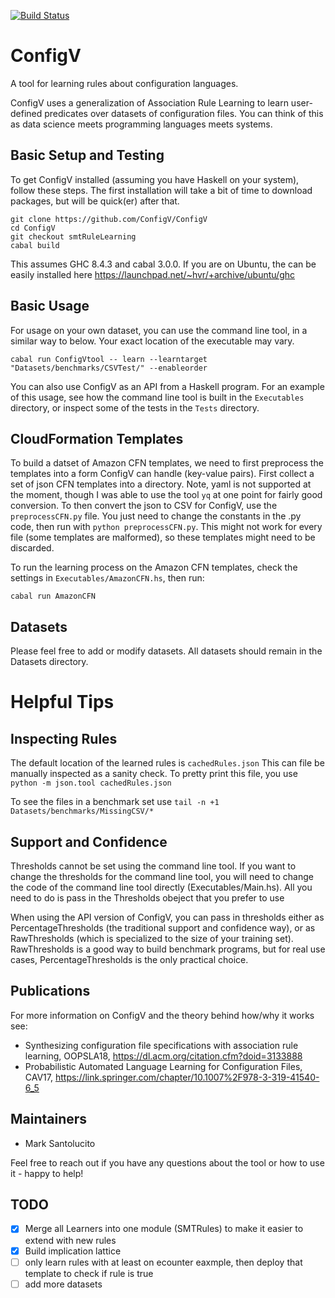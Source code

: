 [![Build Status](https://travis-ci.com/ConfigV/ConfigV.svg?branch=master)](https://travis-ci.com/ConfigV/ConfigV)

# ConfigV

A tool for learning rules about configuration languages. 

ConfigV uses a generalization of Association Rule Learning to learn user-defined predicates over datasets of configuration files. You can think of this as data science meets programming languages meets systems.

## Basic Setup and Testing

To get ConfigV installed (assuming you have Haskell on your system), follow these steps.
The first installation will take a bit of time to download packages, but will be quick(er) after that.

```
git clone https://github.com/ConfigV/ConfigV
cd ConfigV
git checkout smtRuleLearning
cabal build
```

This assumes GHC 8.4.3 and cabal 3.0.0.
If you are on Ubuntu, the can be easily installed here https://launchpad.net/~hvr/+archive/ubuntu/ghc

## Basic Usage

For usage on your own dataset, you can use the command line tool, in a similar way to below. Your exact location of the executable may vary.

```
cabal run ConfigVtool -- learn --learntarget "Datasets/benchmarks/CSVTest/" --enableorder 
```

You can also use ConfigV as an API from a Haskell program. For an example of this usage, see how the command line tool is built in the ```Executables``` directory, or inspect some of the tests in the ```Tests``` directory.

## CloudFormation Templates

To build a datset of Amazon CFN templates, we need to first preprocess the templates into a form ConfigV can handle (key-value pairs).
First collect a set of json CFN templates into a directory.
Note, yaml is not supported at the moment, though I was able to use the tool ```yq``` at one point for fairly good conversion.
To then convert the json to CSV for ConfigV, use the ```preprocessCFN.py``` file. You just need to change the constants in the .py code, then run with ```python preprocessCFN.py```.
This might not work for every file (some templates are malformed), so these templates might need to be discarded.

To run the learning process on the Amazon CFN templates, check the settings in ```Executables/AmazonCFN.hs```, then run:

```
cabal run AmazonCFN
```

## Datasets

Please feel free to add or modify datasets. All datasets should remain in the Datasets directory.

# Helpful Tips

## Inspecting Rules
The default location of the learned rules is ```cachedRules.json```
This can file be manually inspected as a sanity check. 
To pretty print this file, you use ```python -m json.tool cachedRules.json```

To see the files in a benchmark set use ```tail -n +1 Datasets/benchmarks/MissingCSV/*```

## Support and Confidence 

Thresholds cannot be set using the command line tool. If you want to change the thresholds for the command line tool, you will need to change the code of the command line tool directly (Executables/Main.hs). All you need to do is pass in the Thresholds obeject that you prefer to use

When using the API version of ConfigV, you can pass in thresholds either as PercentageThresholds (the traditional support and confidence way), or as RawThresholds (which is specialized to the size of your training set). RawThresholds is a good way to build benchmark programs, but for real use cases, PercentageThresholds is the only practical choice.

## Publications

For more information on ConfigV and the theory behind how/why it works see:

- Synthesizing configuration file specifications with association rule learning, OOPSLA18, https://dl.acm.org/citation.cfm?doid=3133888
- Probabilistic Automated Language Learning for Configuration Files, CAV17, https://link.springer.com/chapter/10.1007%2F978-3-319-41540-6_5

## Maintainers

- Mark Santolucito

Feel free to reach out if you have any questions about the tool or how to use it - happy to help!

## TODO

- [x] Merge all Learners into one module (SMTRules) to make it easier to extend with new rules
- [x] Build implication lattice
- [ ] only learn rules with at least on ecounter eaxmple, then deploy that template to check if rule is true
- [ ] add more datasets
